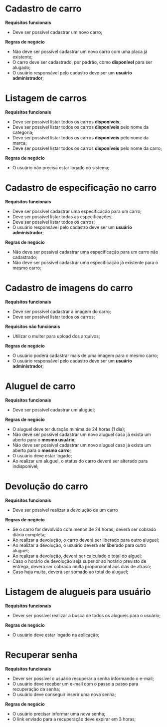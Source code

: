 # Cadastro de carro

**Requisitos funcionais**
- Deve ser possível cadastrar um novo carro;

**Regras de negócio**
- Não deve ser possível cadastrar um novo carro com uma placa já existente;
- O carro deve ser cadastrado, por padrão, como **disponível** para ser alugado;
- O usuário responsável pelo cadastro deve ser um **usuário administrador**;

# Listagem de carros

**Requisitos funcionais**
- Deve ser possível listar todos os carros **disponíveis**;
- Deve ser possível listar todos os carros **disponíveis** pelo nome da categoria;
- Deve ser possível listar todos os carros **disponíveis** pelo nome da marca;
- Deve ser possível listar todos os carros **disponíveis** pelo nome da carro;

**Regras de negócio**
- O usuário não precisa estar logado no sistema;

# Cadastro de especificação no carro

**Requisitos funcionais**
- Deve ser possível cadastrar uma especificação para um carro;
- Deve ser possível listar todas as especificações;
- Deve ser possível listar todos os carros;
- O usuário responsável pelo cadastro deve ser um **usuário administrador**;

**Regras de negócio**
- Não deve ser possível cadastrar uma especificação para um carro não cadastrado;
- Não deve ser possível cadastrar uma especificação já existente para o mesmo carro;

# Cadastro de imagens do carro

**Requisitos funcionais**
- Deve ser possível cadastrar a imagem do carro;
- Deve ser possível listar todos os carros;

**Requisitos não funcionais**
- Utilizar o multer para upload dos arquivos;

**Regras de negócio**
- O usuário poderá cadastrar mais de uma imagem para o mesmo carro;
- O usuário responsável pelo cadastro deve ser um **usuário administrador**;

# Aluguel de carro

**Requisitos funcionais**
- Deve ser possível cadastrar um aluguel;

**Regras de negócio**
- O aluguel deve ter duração mínima de 24 horas (1 dia);
- Não deve ser possível cadastrar um novo aluguel caso já exista um aberto para o **mesmo usuário**;
- Não deve ser possível cadastrar um novo aluguel caso já exista um aberto para o **mesmo carro**;
- O usuário deve estar logado;
- Ao realizar um aluguel, o status do carro deverá ser alterado para indisponível;

# Devolução do carro

**Requisitos funcionais**
- Deve ser possível realizar a devolução de um carro

**Regras de negócio**
- Se o carro for devolvido com menos de 24 horas, deverá ser cobrado diária completa;
- Ao realizar a devolução, o carro deverá ser liberado para outro aluguel;
- Ao realizar a devolução, o usuário deverá ser liberado para outro aluguel;
- Ao realizar a devolução, deverá ser calculado o total do alguel;
- Caso o horário de devolução seja superior ao horário previsto de entrega, deverá ser cobrado multa proporcional
aos dias de atraso;
- Caso haja multa, deverá ser somado ao total do aluguel;

# Listagem de alugueis para usuário

**Requisitos funcionais**
- Dever ser possível realizar a busca de todos os alugueis para o usuário;

**Regras de negócio**
- O usuário deve estar logado na aplicação;

# Recuperar senha

**Requisitos funcionais**
- Dever ser possível o usuário recuperar a senha informando o e-mail;
- O usuário deve receber um e-mail com o passo a passo para recuperação da senha;
- O usuário deve conseguir inserir uma nova senha;

**Regras de negócio**
- O usuário precisar informar uma nova senha;
- O link enviado para a recuperação deve expirar em 3 horas;